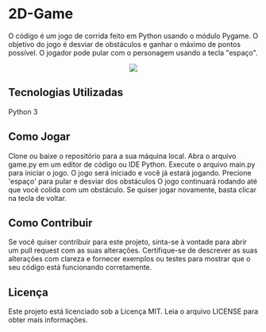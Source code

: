 # 2D-Game

O código é um jogo de corrida feito em Python usando o módulo Pygame. O objetivo do jogo é desviar de obstáculos e ganhar o máximo de pontos possível. O jogador pode pular com o personagem usando a tecla "espaço".

<div align="center">
<img src="https://user-images.githubusercontent.com/114008085/231176559-41d75e02-0ec1-4795-9d9d-79d3a8b20deb.png" />
</div>


## Tecnologias Utilizadas
Python 3
## Como Jogar
Clone ou baixe o repositório para a sua máquina local.
Abra o arquivo game.py em um editor de código ou IDE Python.
Execute o arquivo main.py para iniciar o jogo.
O jogo será iniciado e você já estará jogando.
Precione 'espaço' para pular e desviar dos obstáculos
O jogo continuará rodando até que você colida com um obstáculo.
Se quiser jogar novamente, basta clicar na tecla de voltar.
## Como Contribuir
Se você quiser contribuir para este projeto, sinta-se à vontade para abrir um pull request com as suas alterações. Certifique-se de descrever as suas alterações com clareza e fornecer exemplos ou testes para mostrar que o seu código está funcionando corretamente.

## Licença
Este projeto está licenciado sob a Licença MIT. Leia o arquivo LICENSE para obter mais informações.
